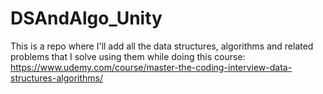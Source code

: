 # DSAndAlgo_Unity
This is a repo where I'll add all the data structures, algorithms and related problems that I solve using them while doing this course: https://www.udemy.com/course/master-the-coding-interview-data-structures-algorithms/
